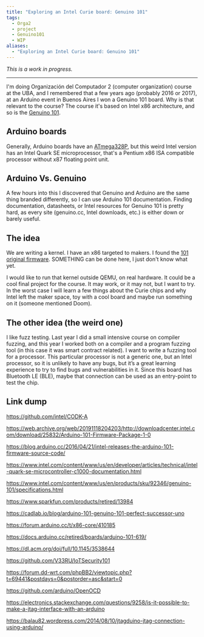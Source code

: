 ```yaml
---
title: "Exploring an Intel Curie board: Genuino 101"
tags:
  - Orga2
  - project
  - Genuino101
  - WIP
aliases:
  - "Exploring an Intel Curie board: Genuino 101"
---
```

*This is a work in progress.*

----------------


I'm doing Organización del Computador 2 (computer organization) course at the UBA, and I remembered that a few years ago (probably 2016 or 2017), at an Arduino event in Buenos Aires I won a Genuino 101 board. Why is that relevant to the course? The course it's based on Intel x86 architecture, and so is the [Genuino 101](https://www.intel.com/content/www/us/en/products/sku/92346/genuino-101/specifications.html). 

## Arduino boards

Generally, Arduino boards have an [ATmega328P](https://www.microchip.com/en-us/product/atmega328p), but this weird Intel version has an Intel Quark SE microprocessor, that's a Pentium x86 ISA compatible processor without x87 floating point unit. 

## Arduino Vs. Genuino

A few hours into this I discovered that Genuino and Arduino are the same thing branded differently, so I can use Arduino 101 documentation. Finding documentation, datasheets, or Intel resources for Genuino 101 is pretty hard, as every site (genuino.cc, Intel downloads, etc.) is either down or barely useful. 

## The idea

We are writing a kernel. I have an x86 targeted to makers. I found the [101 original firmware](https://web.archive.org/web/20191118204203/http://downloadcenter.intel.com/download/25832/Arduino-101-Firmware-Package-1-0). SOMETHING can be done here, I just don't know what yet. 

I would like to run that kernel outside QEMU, on real hardware. It could be a cool final project for the course. It may work, or it may not, but I want to try. In the worst case I will learn a few things about the Curie chips and why Intel left the maker space, toy with a cool board and maybe run something on it (someone mentioned Doom).


## The other idea (the weird one)

I like fuzz testing. Last year I did a small intensive course on compiler fuzzing, and this year I worked both on a compiler and a program fuzzing tool (in this case it was smart contract related). I want to write a fuzzing tool for a processor. This particular processor is not a generic one, but an Intel processor, so it is unlikely to have any bugs, but it’s a great learning experience to try to find bugs and vulnerabilities in it. Since this board has Bluetooth LE (BLE), maybe that connection can be used as an entry-point to test the chip.


## Link dump

https://github.com/intel/CODK-A

https://web.archive.org/web/20191118204203/http://downloadcenter.intel.com/download/25832/Arduino-101-Firmware-Package-1-0

https://blog.arduino.cc/2016/04/21/intel-releases-the-arduino-101-firmware-source-code/

https://www.intel.com/content/www/us/en/developer/articles/technical/intel-quark-se-microcontroller-c1000-documentation.html

https://www.intel.com/content/www/us/en/products/sku/92346/genuino-101/specifications.html

https://www.sparkfun.com/products/retired/13984

https://cadlab.io/blog/arduino-101-genuino-101-perfect-successor-uno

https://forum.arduino.cc/t/x86-core/410185

https://docs.arduino.cc/retired/boards/arduino-101-619/

https://dl.acm.org/doi/full/10.1145/3538644

https://github.com/V33RU/IoTSecurity101

https://forum.dd-wrt.com/phpBB2/viewtopic.php?t=69441&postdays=0&postorder=asc&start=0

https://github.com/arduino/OpenOCD

https://electronics.stackexchange.com/questions/9258/is-it-possible-to-make-a-jtag-interface-with-an-arduino

https://balau82.wordpress.com/2014/08/10/jtagduino-jtag-connection-using-arduino/